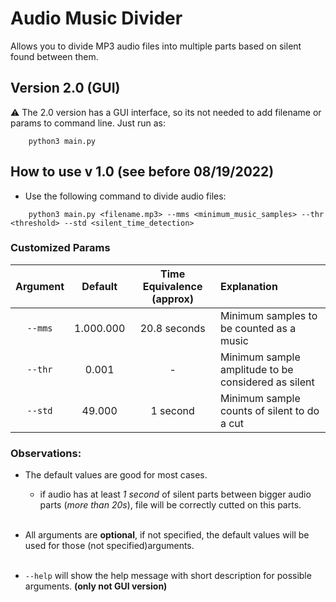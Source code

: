 # Audio Music Divider

Allows you to divide MP3 audio files into multiple parts based on silent found between them.

## Version 2.0 (GUI)

⚠ The 2.0 version has a GUI interface, so its not needed to add filename or params to command line. Just run as:
```
    python3 main.py
```

## How to use v 1.0 (see before 08/19/2022)

- Use the following command to divide audio files:

```
    python3 main.py <filename.mp3> --mms <minimum_music_samples> --thr <threshold> --std <silent_time_detection>
```
### Customized Params

| Argument |    Default       | Time Equivalence (approx)  |Explanation |
|:--------:|:----------------:|:-----------------:|:------------|
| ``--mms``    |    1.000.000 |  20.8 seconds     | Minimum samples to be counted as a music  |
| ``--thr``    |     0.001    |     -             | Minimum sample amplitude to be considered as silent |
| ``--std``    |     49.000   |   1 second        | Minimum sample counts of silent to do a cut  |

### Observations: 
- The default values are good for most cases.
    - if audio has at least _1 second_ of silent parts between bigger audio parts (_more than 20s_), file will be correctly cutted on this parts.
    </br></br>
- All arguments are **optional**, if not specified, the default values will be used for those (not specified)arguments.
</br></br>

- ``--help`` will show the help message with short description for possible arguments. **(only not GUI version)**